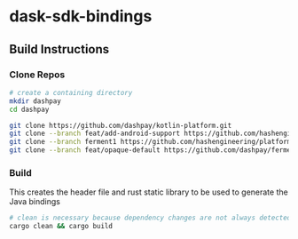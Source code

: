 # dask-sdk-bindings

## Build Instructions

### Clone Repos
```bash
# create a containing directory
mkdir dashpay
cd dashpay

git clone https://github.com/dashpay/kotlin-platform.git
git clone --branch feat/add-android-support https://github.com/hashengineering/rs-x11-hash.git # the android PR is not yet merged
git clone --branch ferment1 https://github.com/hashengineering/platform.git 
git clone --branch feat/opaque-default https://github.com/dashpay/ferment.git 
```

### Build
This creates the header file and rust static library to be used to generate the Java bindings
```bash
# clean is necessary because dependency changes are not always detected
cargo clean && cargo build
```
